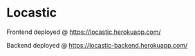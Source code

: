 # Locastic

Frontend deployed @ https://locastic.herokuapp.com/

Backend deployed @ https://locastic-backend.herokuapp.com/
